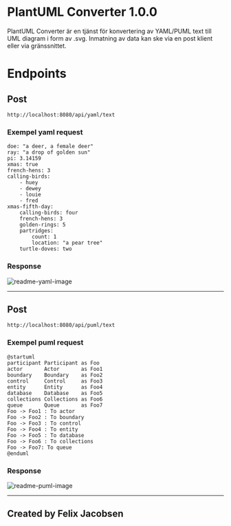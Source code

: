 # PlantUML Converter 1.0.0

PlantUML Converter är en tjänst för konvertering av YAML/PUML text till UML diagram i form av .svg. Inmatning av data kan ske via en post klient eller via gränssnittet.


# Endpoints

## Post
```
http://localhost:8080/api/yaml/text
```

### Exempel yaml request
```
doe: "a deer, a female deer"
ray: "a drop of golden sun"
pi: 3.14159
xmas: true
french-hens: 3
calling-birds: 
	- huey
	- dewey
	- louie
	- fred
xmas-fifth-day: 
	calling-birds: four
	french-hens: 3
	golden-rings: 5
	partridges: 
		count: 1
		location: "a pear tree"
	turtle-doves: two
```

### Response
![readme-yaml-image](https://user-images.githubusercontent.com/89127725/224015525-2cf3dded-9cf1-4c63-8ac0-9a830fb05e10.png)






---

## Post
```
http://localhost:8080/api/puml/text
```

### Exempel puml request
```
@startuml
participant Participant as Foo
actor       Actor       as Foo1
boundary    Boundary    as Foo2
control     Control     as Foo3
entity      Entity      as Foo4
database    Database    as Foo5
collections Collections as Foo6
queue       Queue       as Foo7
Foo -> Foo1 : To actor 
Foo -> Foo2 : To boundary
Foo -> Foo3 : To control
Foo -> Foo4 : To entity
Foo -> Foo5 : To database
Foo -> Foo6 : To collections
Foo -> Foo7: To queue
@enduml
```

### Response
![readme-puml-image](https://user-images.githubusercontent.com/89127725/224014790-d2242426-d3b6-45d4-8d59-458d67b6055e.png)

---
## Created by Felix Jacobsen
